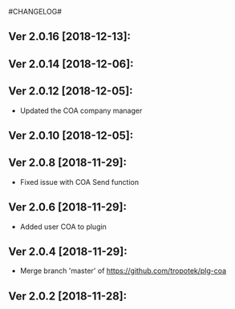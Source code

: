 #CHANGELOG#

Ver 2.0.16 [2018-12-13]:
-------------------------------


Ver 2.0.14 [2018-12-06]:
-------------------------------


Ver 2.0.12 [2018-12-05]:
-------------------------------
  - Updated the COA company manager


Ver 2.0.10 [2018-12-05]:
-------------------------------


Ver 2.0.8 [2018-11-29]:
-------------------------------
  - Fixed issue with COA Send function


Ver 2.0.6 [2018-11-29]:
-------------------------------
  - Added user COA to plugin


Ver 2.0.4 [2018-11-29]:
-------------------------------
  - Merge branch 'master' of https://github.com/tropotek/plg-coa


Ver 2.0.2 [2018-11-28]:
-------------------------------



